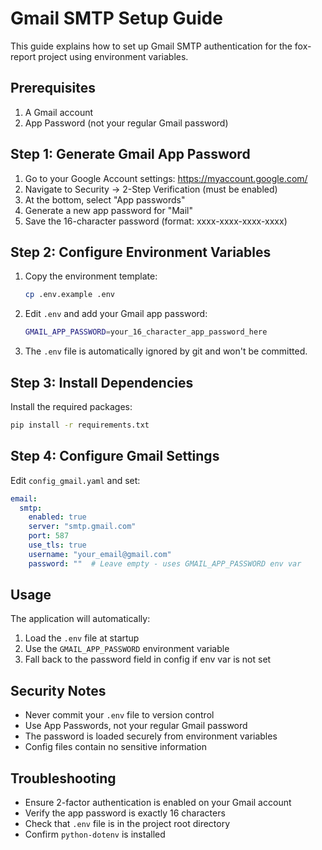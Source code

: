 # Gmail SMTP Setup Guide

This guide explains how to set up Gmail SMTP authentication for the fox-report project using environment variables.

## Prerequisites

1. A Gmail account
2. App Password (not your regular Gmail password)

## Step 1: Generate Gmail App Password

1. Go to your Google Account settings: https://myaccount.google.com/
2. Navigate to Security → 2-Step Verification (must be enabled)
3. At the bottom, select "App passwords"
4. Generate a new app password for "Mail"
5. Save the 16-character password (format: xxxx-xxxx-xxxx-xxxx)

## Step 2: Configure Environment Variables

1. Copy the environment template:
   ```bash
   cp .env.example .env
   ```

2. Edit `.env` and add your Gmail app password:
   ```bash
   GMAIL_APP_PASSWORD=your_16_character_app_password_here
   ```

3. The `.env` file is automatically ignored by git and won't be committed.

## Step 3: Install Dependencies

Install the required packages:
```bash
pip install -r requirements.txt
```

## Step 4: Configure Gmail Settings

Edit `config_gmail.yaml` and set:
```yaml
email:
  smtp:
    enabled: true
    server: "smtp.gmail.com"
    port: 587
    use_tls: true
    username: "your_email@gmail.com"
    password: ""  # Leave empty - uses GMAIL_APP_PASSWORD env var
```

## Usage

The application will automatically:
1. Load the `.env` file at startup
2. Use the `GMAIL_APP_PASSWORD` environment variable
3. Fall back to the password field in config if env var is not set

## Security Notes

- Never commit your `.env` file to version control
- Use App Passwords, not your regular Gmail password
- The password is loaded securely from environment variables
- Config files contain no sensitive information

## Troubleshooting

- Ensure 2-factor authentication is enabled on your Gmail account
- Verify the app password is exactly 16 characters
- Check that `.env` file is in the project root directory
- Confirm `python-dotenv` is installed
